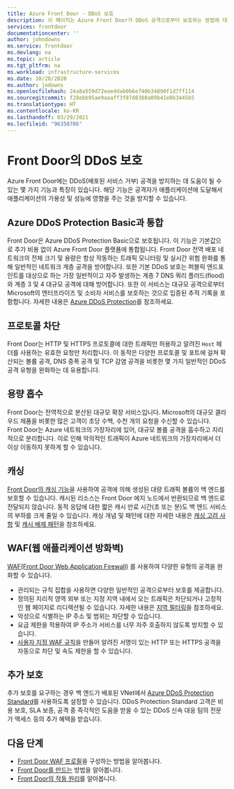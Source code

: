 ```yaml
---
title: Azure Front Door - DDoS 보호
description: 이 페이지는 Azure Front Door가 DDoS 공격으로부터 보호하는 방법에 대한 정보를 제공합니다
services: frontdoor
documentationcenter: ''
author: johndowns
ms.service: frontdoor
ms.devlang: na
ms.topic: article
ms.tgt_pltfrm: na
ms.workload: infrastructure-services
ms.date: 10/28/2020
ms.author: jodowns
ms.openlocfilehash: 24a8a559d72eae4dab0b6e740b34890f1d7ff114
ms.sourcegitcommit: f28ebb95ae9aaaff3f87d8388a09b41e0b3445b5
ms.translationtype: HT
ms.contentlocale: ko-KR
ms.lasthandoff: 03/29/2021
ms.locfileid: "96350786"
---
```

# <a name="ddos-protection-on-front-door"></a>Front Door의 DDoS 보호

Azure Front Door에는 DDoS(배포된 서비스 거부) 공격을 방지하는 데 도움이 될 수 있는 몇 가지 기능과 특징이 있습니다. 해당 기능은 공격자가 애플리케이션에 도달해서 애플리케이션의 가용성 및 성능에 영향을 주는 것을 방지할 수 있습니다.

## <a name="integration-with-azure-ddos-protection-basic"></a>Azure DDoS Protection Basic과 통합

Front Door은 Azure DDoS Protection Basic으로 보호됩니다. 이 기능은 기본값으로 추가 비용 없이 Azure Front Door 플랫폼에 통합됩니다. Front Door 전역 배포 네트워크의 전체 크기 및 용량은 항상 작동하는 트래픽 모니터링 및 실시간 위험 완화를 통해 일반적인 네트워크 계층 공격을 방어합니다. 또한 기본 DDoS 보호는 퍼블릭 엔드포인트를 대상으로 하는 가장 일반적이고 자주 발생하는 계층 7 DNS 쿼리 플러드(flood)와 계층 3 및 4 대규모 공격에 대해 방어합니다. 또한 이 서비스는 대규모 공격으로부터 Microsoft의 엔터프라이즈 및 소비자 서비스를 보호하는 것으로 입증된 추적 기록을 포함합니다. 자세한 내용은 [Azure DDoS Protection](../security/fundamentals/ddos-best-practices.md)를 참조하세요.

## <a name="protocol-blocking"></a>프로토콜 차단

Front Door는 HTTP 및 HTTPS 프로토콜에 대한 트래픽만 허용하고 알려진 `Host` 헤더를 사용하는 유효한 요청만 처리합니다. 이 동작은 다양한 프로토콜 및 포트에 걸쳐 확산되는 볼륨 공격, DNS 증폭 공격 및 TCP 감염 공격을 비롯한 몇 가지 일반적인 DDoS 공격 유형을 완화하는 데 유용합니다.

## <a name="capacity-absorption"></a>용량 흡수

Front Door는 전역적으로 분산된 대규모 확장 서비스입니다. Microsoft의 대규모 클라우드 제품을 비롯한 많은 고객이 초당 수백, 수천 개의 요청을 수신할 수 있습니다. Front Door는 Azure 네트워크의 가장자리에 있어, 대규모 볼륨 공격을 흡수하고 지리적으로 분리합니다. 이로 인해 악의적인 트래픽이 Azure 네트워크의 가장자리에서 더 이상 이동하지 못하게 할 수 있습니다.

## <a name="caching"></a>캐싱

[Front Door의 캐싱 기능](./front-door-caching.md)을 사용하여 공격에 의해 생성된 대량 트래픽 볼륨의 백 엔드를 보호할 수 있습니다. 캐시된 리소스는 Front Door 에지 노드에서 반환되므로 백 엔드로 전달되지 않습니다. 동적 응답에 대한 짧은 캐시 만료 시간(초 또는 분)도 백 엔드 서비스의 부하를 크게 줄일 수 있습니다. 캐싱 개념 및 패턴에 대한 자세한 내용은 [캐싱 고려 사항](/azure/architecture/best-practices/caching) 및 [캐시 배제 패턴](/azure/architecture/patterns/cache-aside)을 참조하세요.

## <a name="web-application-firewall-waf"></a>WAF(웹 애플리케이션 방화벽)

[WAF(Front Door Web Application Firewall)](../web-application-firewall/afds/afds-overview.md) 를 사용하여 다양한 유형의 공격을 완화할 수 있습니다.

* 관리되는 규칙 집합을 사용하면 다양한 일반적인 공격으로부터 보호를 제공합니다.
* 정의된 지리적 영역 외부 또는 지정 지역 내에서 오는 트래픽은 차단되거나 고정적인 웹 페이지로 리디렉션될 수 있습니다. 자세한 내용은 [지역 필터링](../web-application-firewall/afds/waf-front-door-geo-filtering.md)을 참조하세요.
* 악성으로 식별하는 IP 주소 및 범위는 차단할 수 있습니다.
* 요금 제한을 적용하여 IP 주소가 서비스를 너무 자주 호출하지 않도록 방지할 수 있습니다.
* [사용자 지정 WAF 규칙](../web-application-firewall/afds/waf-front-door-custom-rules.md)을 만들어 알려진 서명이 있는 HTTP 또는 HTTPS 공격을 자동으로 차단 및 속도 제한을 할 수 있습니다.

## <a name="for-further-protection"></a>추가 보호

추가 보호를 요구하는 경우 백 엔드가 배포된 VNet에서 [Azure DDoS Protection Standard](../security/fundamentals/ddos-best-practices.md#ddos-protection-standard)를 사용하도록 설정할 수 있습니다. DDoS Protection Standard 고객은 비용 보호, SLA 보증, 공격 중 즉각적인 도움을 받을 수 있는 DDoS 신속 대응 팀의 전문가 액세스 등의 추가 혜택을 받습니다.

## <a name="next-steps"></a>다음 단계

- [Front Door WAF 프로필](front-door-waf.md)을 구성하는 방법을 알아봅니다. 
- [Front Door를 만드는](quickstart-create-front-door.md) 방법을 알아봅니다.
- [Front Door의 작동 원리](front-door-routing-architecture.md)를 알아봅니다.